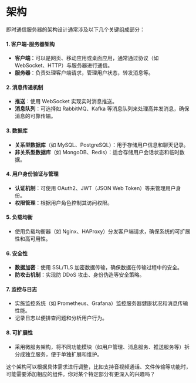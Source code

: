 # 架构

即时通信服务器的架构设计通常涉及以下几个关键组成部分：

#### 1. **客户端-服务器架构** <a href="#jbkxd" id="jbkxd"></a>

* **客户端**：可以是网页、移动应用或桌面应用，通常通过协议（如 WebSocket、HTTP）与服务器进行通信。
* **服务器**：负责处理客户端请求，管理用户状态，转发消息等。

#### 2. **消息传递机制** <a href="#kzmnp" id="kzmnp"></a>

* **推送**：使用 WebSocket 实现实时消息推送。
* **消息队列**：可选择如 RabbitMQ、Kafka 等消息队列来处理高并发消息，确保消息的可靠传输。

#### 3. **数据库** <a href="#tu8x6" id="tu8x6"></a>

* **关系型数据库**（如 MySQL、PostgreSQL）：用于存储用户信息和聊天记录。
* **非关系型数据库**（如 MongoDB、Redis）：适合存储用户会话状态和临时数据。

#### 4. **用户身份验证与管理** <a href="#tx5ta" id="tx5ta"></a>

* **认证机制**：可使用 OAuth2、JWT（JSON Web Token）等来管理用户身份。
* **权限管理**：根据用户角色控制其访问权限。

#### 5. **负载均衡** <a href="#zk5wd" id="zk5wd"></a>

* 使用负载均衡器（如 Nginx、HAProxy）分发客户端请求，确保系统的可扩展性和高可用性。

#### 6. **安全性** <a href="#kty30" id="kty30"></a>

* **数据加密**：使用 SSL/TLS 加密数据传输，确保数据在传输过程中的安全。
* **防攻击机制**：实现防 DDoS 攻击、身份伪造等安全策略。

#### 7. **监控与日志** <a href="#qydrt" id="qydrt"></a>

* 实施监控系统（如 Prometheus、Grafana）监控服务器健康状况和消息传输性能。
* 记录日志以便排查问题和分析用户行为。

#### 8. **可扩展性** <a href="#kj52s" id="kj52s"></a>

* 采用微服务架构，将不同功能模块（如用户管理、消息服务、推送服务等）拆分成独立服务，便于单独扩展和维护。

这个架构可以根据具体需求进行调整，比如支持音视频通话、文件传输等功能时，可能需要添加相应的组件。你对某个特定部分有更深入的兴趣吗？
